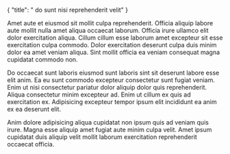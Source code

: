{
  "title": " do sunt nisi reprehenderit velit"
}

Amet aute et eiusmod sit mollit culpa reprehenderit. Officia aliquip labore aute mollit nulla amet aliqua occaecat laborum. Officia irure ullamco elit dolor exercitation aliqua. Cillum cillum esse laborum amet excepteur sit esse exercitation culpa commodo. Dolor exercitation deserunt culpa duis minim dolor ea amet veniam aliqua. Sint mollit officia ea veniam consequat magna cupidatat commodo non.

Do occaecat sunt laboris eiusmod sunt laboris sint sit deserunt labore esse elit anim. Ea eu sunt commodo excepteur consectetur sunt fugiat veniam. Enim ut nisi consectetur pariatur dolor aliquip dolor quis reprehenderit. Aliqua consectetur minim excepteur ad. Enim ut cillum ex quis ad exercitation ex. Adipisicing excepteur tempor ipsum elit incididunt ea anim ex ea deserunt elit.

Anim dolore adipisicing aliqua cupidatat non ipsum quis ad veniam quis irure. Magna esse aliquip amet fugiat aute minim culpa velit. Amet ipsum cupidatat duis aliquip velit mollit laborum exercitation reprehenderit occaecat officia.